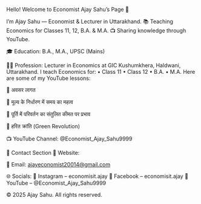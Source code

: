 Hello! Welcome to Economist Ajay Sahu’s Page 🌟

I’m Ajay Sahu — Economist & Lecturer in Uttarakhand. 📚 Teaching Economics for Classes 11, 12, B.A. & M.A. 📺 Sharing knowledge through YouTube.

🎓 Education: B.A., M.A., UPSC (Mains)

👨‍🏫 Profession: Lecturer in Economics at GIC Kushumkhera, Haldwani, Uttarakhand. I teach Economics for: • Class 11 • Class 12 • B.A. • M.A. Here are some of my YouTube lessons:

🎥 अवसर लागत

🎥 मूल्य के निर्धारण में समय का महत्व

🎥 पूर्ति में परिवर्तन का संतुलित कीमत पर प्रभाव

🎥 हरित क्रांति (Green Revolution)

📺 YouTube Channel: @Economist_Ajay_Sahu9999

📩 Contact Section 👤 Website:

📧 Email: ajayeconomist20014@gmail.com

🌐 Socials: 🔗 Instagram – economisit.ajay 🔗 Facebook – economisit.ajay 🔗 YouTube – @Economist_Ajay_Sahu9999

© 2025 Ajay Sahu. All rights reserved.
